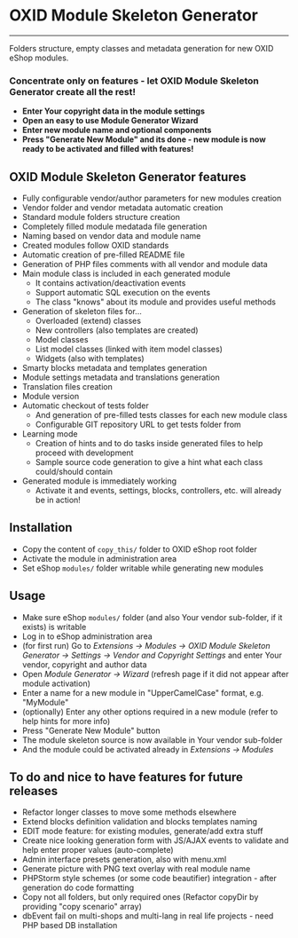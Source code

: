 # OXID Module Skeleton Generator

----

Folders structure, empty classes and metadata generation for new OXID eShop modules.

### Concentrate only on features - let OXID Module Skeleton Generator create all the rest!
 * **Enter Your copyright data in the module settings**
 * **Open an easy to use Module Generator Wizard**
 * **Enter new module name and optional components**
 * **Press "Generate New Module" and its done - new module is now ready to be activated and filled with features!**

## OXID Module Skeleton Generator features
 - Fully configurable vendor/author parameters for new modules creation
 - Vendor folder and vendor metadata automatic creation
 - Standard module folders structure creation
 - Completely filled module medatada file generation
 - Naming based on vendor data and module name
 - Created modules follow OXID standards
 - Automatic creation of pre-filled README file
 - Generation of PHP files comments with all vendor and module data
 - Main module class is included in each generated module
    - It contains activation/deactivation events
    - Support automatic SQL execution on the events
    - The class "knows" about its module and provides useful methods
 - Generation of skeleton files for...
    - Overloaded (extend) classes
    - New controllers (also templates are created)
    - Model classes
    - List model classes (linked with item model classes)
    - Widgets (also with templates)
 - Smarty blocks metadata and templates generation
 - Module settings metadata and translations generation
 - Translation files creation 
 - Module version
 - Automatic checkout of tests folder
    - And generation of pre-filled tests classes for each new module class
    - Configurable GIT repository URL to get tests folder from
 - Learning mode
    - Creation of hints and to do tasks inside generated files to help proceed with development
    - Sample source code generation to give a hint what each class could/should contain
 - Generated module is immediately working
    - Activate it and events, settings, blocks, controllers, etc. will already be in action! 

## Installation
 - Copy the content of `copy_this/` folder to OXID eShop root folder
 - Activate the module in administration area
 - Set eShop `modules/` folder writable while generating new modules

## Usage
 - Make sure eShop `modules/` folder (and also Your vendor sub-folder, if it exists) is writable
 - Log in to eShop administration area
 - (for first run) Go to _Extensions -> Modules -> OXID Module Skeleton Generator -> Settings -> Vendor and Copyright Settings_ and enter Your vendor, copyright and author data
 - Open _Module Generator -> Wizard_ (refresh page if it did not appear after module activation)
 - Enter a name for a new module in "UpperCamelCase" format, e.g. "MyModule"
 - (optionally) Enter any other options required in a new module (refer to help hints for more info)
 - Press "Generate New Module" button
 - The module skeleton source is now available in Your vendor sub-folder
 - And the module could be activated already in _Extensions -> Modules_

## To do and nice to have features for future releases
 - Refactor longer classes to move some methods elsewhere
 - Extend blocks definition validation and blocks templates naming
 - EDIT mode feature: for existing modules, generate/add extra stuff
 - Create nice looking generation form with JS/AJAX events to validate and help enter proper values (auto-complete)
 - Admin interface presets generation, also with menu.xml
 - Generate picture with PNG text overlay with real module name
 - PHPStorm style schemes (or some code beautifier) integration - after generation do code formatting
 - Copy not all folders, but only required ones (Refactor copyDir by providing "copy scenario" array)
 - dbEvent fail on multi-shops and multi-lang in real life projects - need PHP based DB installation

